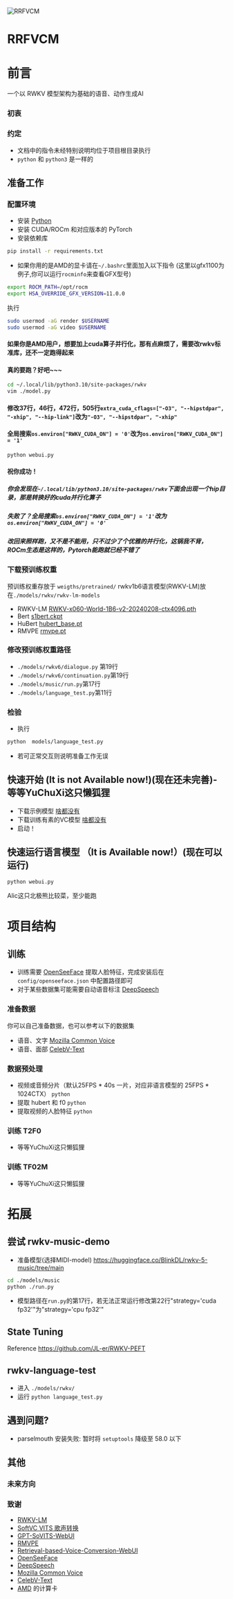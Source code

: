 #
![RRFVCM](assets/logo.jpg)

# RRFVCM

# 前言
一个以 RWKV 模型架构为基础的语音、动作生成AI
### 初衷

### 约定
- 文档中的指令未经特别说明均位于项目根目录执行
- ```python``` 和 ```python3``` 是一样的

## 准备工作

### 配置环境
- 安装 [Python](https://python.org)
- 安装 CUDA/ROCm 和对应版本的 PyTorch
- 安装依赖库
```sh
pip install -r requirements.txt
```
- 如果你用的是AMD的显卡请在```~/.bashrc```里面加入以下指令
(这里以gfx1100为例子,你可以运行```rocminfo```来查看GFX型号)
```sh
export ROCM_PATH=/opt/rocm
export HSA_OVERRIDE_GFX_VERSION=11.0.0
```
执行
```sh
sudo usermod -aG render $USERNAME 
sudo usermod -aG video $USERNAME 
```
#### 如果你是AMD用户，想要加上cuda算子并行化，那有点麻烦了，需要改rwkv标准库，还不一定跑得起来
#### 真的要跑？好吧~~~
```sh
cd ~/.local/lib/python3.10/site-packages/rwkv
vim ./model.py
```
#### 修改37行，46行，472行，505行```extra_cuda_cflags=["-O3", "--hipstdpar", "-xhip", "--hip-link"]```改为```"-O3", "--hipstdpar", "-xhip"```
#### 全局搜索```os.environ["RWKV_CUDA_ON"] = '0'```改为```os.environ["RWKV_CUDA_ON"] = '1'```
```sh
python webui.py
```
#### 祝你成功！
##### 你会发现在```~/.local/lib/python3.10/site-packages/rwkv```下面会出现一个hip目录，那是转换好的cuda并行化算子
##### 失败了？全局搜索```os.environ["RWKV_CUDA_ON"] = '1'```改为```os.environ["RWKV_CUDA_ON"] = '0'```
##### 改回来照样跑，又不是不能用，只不过少了个优雅的并行化，这锅我不背，ROCm生态是这样的，Pytorch能跑就已经不错了

### 下载预训练权重
预训练权重存放于 ```weigths/pretrained/```
rwkv1b6语言模型(RWKV-LM)放在```./models/rwkv/rwkv-lm-models```
- RWKV-LM [RWKV-x060-World-1B6-v2-20240208-ctx4096.pth](https://huggingface.co/BlinkDL/rwkv-6-world/blob/main/RWKV-x060-World-1B6-v2.1-20240328-ctx4096.pth)
- Bert [s1bert.ckpt](https://huggingface.co/lj1995/GPT-SoVITS/resolve/main/s1bert25hz-2kh-longer-epoch%3D68e-step%3D50232.ckpt)
- HuBert [hubert_base.pt](https://huggingface.co/lj1995/VoiceConversionWebUI/resolve/main/hubert_base.pt)
- RMVPE [rmvpe.pt](https://huggingface.co/lj1995/VoiceConversionWebUI/resolve/main/rmvpe.pt)

### 修改预训练权重路径
- ```./models/rwkv6/dialogue.py``` 第19行
- ```./models/rwkv6/continuation.py```第19行
- ```./models/music/run.py```第17行
- ```./models/language_test.py```第11行
### 检验
- 执行
```sh 
python  models/language_test.py
``` 
- 若可正常交互则说明准备工作无误

## 快速开始 (It is not Available now!)(现在还未完善)- 等等YuChuXi这只懒狐狸
- 下载示例模型 [啥都没有](https://nothing)
- 下载训练有素的VC模型 [啥都没有](https://nothing)
- 启动！


## 快速运行语言模型 （It is Available now!）(现在可以运行) 
```sh
python webui.py
```
Alic这只北极熊比较菜，至少能跑
# 项目结构

## 训练
- 训练需要 [OpenSeeFace](https://github.com/emilianavt/OpenSeeFace/releases) 提取人脸特征，完成安装后在 ```config/openseeface.json``` 中配置路径即可
- 对于某些数据集可能需要自动语音标注 [DeepSpeech](https://github.com/mozilla/DeepSpeech)

### 准备数据
你可以自己准备数据，也可以参考以下的数据集
- 语音、文字 [Mozilla Common Voice](https://commonvoice.mozilla.org/zh-CN)
- 语音、面部 [CelebV-Text](https://github.com/celebv-text/CelebV-Text)

### 数据预处理
- 视频或音频分片（默认25FPS * 40s 一片，对应非语言模型的 25FPS * 1024CTX） ```python ```
- 提取 hubert 和 f0 ```python ```
- 提取视频的人脸特征 ```python ```

### 训练 T2F0
- 等等YuChuXi这只懒狐狸
### 训练 TF02M
- 等等YuChuXi这只懒狐狸
# 拓展
尝试 rwkv-music-demo
--
- 准备模型(选择MIDI-model)
https://huggingface.co/BlinkDL/rwkv-5-music/tree/main
```sh
cd ./models/music
python ./run.py
```
- 模型路径在```run.py```的第17行，若无法正常运行修改第22行"strategy='cuda fp32'"为"strategy='cpu fp32'"

State Tuning
--
Reference https://github.com/JL-er/RWKV-PEFT

rwkv-language-test
--
- 进入 ```./models/rwkv/```
- 运行 ```python language_test.py```
## 遇到问题?
- parselmouth 安装失败: 暂时将 ```setuptools``` 降级至 58.0 以下

## 其他

### 未来方向

### 致谢
- [RWKV-LM](https://github.com/BlinkDL/RWKV-LM)
- [SoftVC VITS 歌声转换](https://github.com/justinjohn0306/so-vits-svc-4.0/tree/4.0-v2)
- [GPT-SoVITS-WebUI](https://github.com/RVC-Boss/GPT-SoVITS)
- [RMVPE](https://github.com/Dream-High/RMVPE)
- [Retrieval-based-Voice-Conversion-WebUI](https://github.com/RVC-Project/Retrieval-based-Voice-Conversion-WebUI)
- [OpenSeeFace](https://github.com/emilianavt/OpenSeeFace)
- [DeepSpeech](https://github.com/mozilla/DeepSpeech)
- [Mozilla Common Voice](https://commonvoice.mozilla.org/zh-CN)
- [CelebV-Text](https://github.com/celebv-text/CelebV-Text)
- [AMD](https://amd.com) 的计算卡
